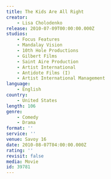 ```yaml
---
title: The Kids Are All Right
creator:
    - Lisa Cholodenko
release: 2010-07-09T00:00:00.000Z
studios:
    - Focus Features
    - Mandalay Vision
    - 10th Hole Productions
    - Gilbert Films
    - Saint Aire Production
    - Artist International
    - Antidote Films (I)
    - Artist International Management
language:
    - English
country:
    - United States
length: 106
genre:
    - Comedy
    - Drama
format: ''
service: ''
venue: Savoy 16
date: 2010-08-07T04:00:00.000Z
rating: ''
revisit: false
media: Movie
id: 39781
---
```




